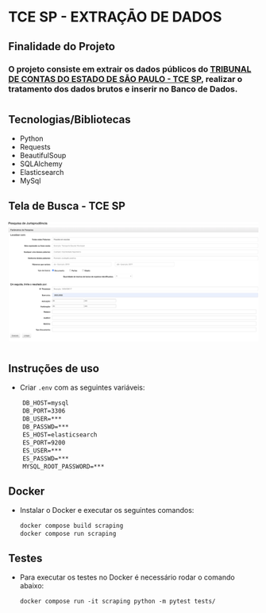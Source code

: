 # TCE SP - EXTRAÇĀO DE DADOS
## Finalidade do Projeto
### O projeto consiste em extrair os dados públicos do [TRIBUNAL DE CONTAS DO ESTADO DE SĀO PAULO - TCE SP](https://www.tce.sp.gov.br/jurisprudencia/), realizar o tratamento dos dados brutos e inserir no Banco de Dados.
#
## Tecnologias/Bibliotecas
- Python
- Requests
- BeautifulSoup
- SQLAlchemy
- Elasticsearch
- MySql

## Tela de Busca - TCE SP
#### ![imagem](./tela_tcesp.png)
#
## Instruções de uso

- Criar `.env` com as seguintes variáveis:
```
    DB_HOST=mysql    
    DB_PORT=3306
    DB_USER=***
    DB_PASSWD=***    
    ES_HOST=elasticsearch
    ES_PORT=9200
    ES_USER=***
    ES_PASSWD=***
    MYSQL_ROOT_PASSWORD=***
```
## Docker
- Instalar o Docker e executar os seguintes comandos:

    ```
    docker compose build scraping
    docker compose run scraping
    ```


## Testes
- Para executar os testes no Docker é necessário rodar o comando abaixo:
    ```
    docker compose run -it scraping python -m pytest tests/
    ```
